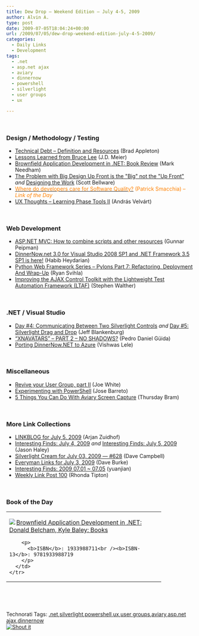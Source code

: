```yaml
---
title: Dew Drop – Weekend Edition – July 4-5, 2009
author: Alvin A.
type: post
date: 2009-07-05T18:04:24+00:00
url: /2009/07/05/dew-drop-weekend-edition-july-4-5-2009/
categories:
  - Daily Links
  - Development
tags:
  - .net
  - asp.net ajax
  - aviary
  - dinnernow
  - powershell
  - silverlight
  - user groups
  - ux

---
```

&#160;

### Design / Methodology / Testing

  * [Technical Debt &#8211; Definition and Resources][1] (Brad Appleton)
  * [Lessons Learned from Bruce Lee][2] (J.D. Meier)
  * [Brownfield Application Development in .NET: Book Review][3] (Mark Needham)
  * [The Problem with Big Design Up Front is the "Big" not the "Up Front"][4] _and_&#160;[Designing the Work][5] (Scott Bellware)
  * [<font color="#ff8000">Where do developers care for Software Quality?</font>][6] <font color="#ff8000">(Patrick Smacchia) <em>– Link of the Day</em></font>
  * [UX Thoughts – Learning Phase Tools II][7] (András Velvárt)

&#160;

### Web Development

  * [ASP.NET MVC: How to combine scripts and other resources][8] (Gunnar Peipman)
  * [DinnerNow.net 3.0 for Visual Studio 2008 SP1 and .NET Framework 3.5 SP1 is here!][9] (Habib Heydarian)
  * [Python Web Framework Series – Pylons Part 7: Refactoring, Deployment And Wrap-Up][10] (Ryan Svihla)
  * [Improving the AJAX Control Toolkit with the Lightweight Test Automation Framework (LTAF)][11] (Stephen Walther)

&#160;

### .NET / Visual Studio

  * [Day #4: Communicating Between Two Silverlight Controls][12] _and_&#160;[Day #5: Silverlight Drag and Drop][13] (Jeff Blankenburg)
  * [“XNAVATARS” &#8211; PART 2 – NO SHADOWS?][14] (Pedro Daniel Güida)
  * [Porting DinnerNow.NET to Azure][15] (Vishwas Lele)

&#160;

### Miscellaneous

  * [Revive your User Group, part II][16] (Joe White)
  * [Experimenting with PowerShell][17] (Jose Barreto)
  * [5 Things You Can Do With Aviary Screen Capture][18] (Thursday Bram)

&#160;

### More Link Collections

  * [LINKBLOG for July 5, 2009][19] (Arjan Zuidhof)
  * [Interesting Finds: July 4, 2009][20] _and_&#160;[Interesting Finds: July 5, 2009][21] (Jason Haley)
  * [Silverlight Cream for July 03, 2009 &#8212; #628][22] (Dave Campbell)
  * [Everyman Links for July 3, 2009][23] (Dave Burke)
  * [Interesting Finds: 2009 07.01 ~ 07.05][24] (yuanjian)
  * [Weekly Link Post 100][25] (Rhonda Tipton)

&#160;

### Book of the Day

<div style="padding-bottom: 0px; margin: 0px; padding-left: 0px; padding-right: 0px; display: inline; float: none; padding-top: 0px" id="scid:7dc1bd33-94bd-46fd-a20b-0131235bcd47:eaecee56-4d72-4074-aff8-66541c529e75" class="wlWriterSmartContent">
  <table cellspacing="0" cellpadding="2" width="400" border="0" unselectable="on">
    <tr>
      <td valign="top" width="400">
        <p>
          <a title="Brownfield Application Development in .NET: Donald Belcham, Kyle Baley: Books" href="http://www.amazon.com/exec/obidos/ASIN/1933988711/alvinashcraft-20"><img data-recalc-dims="1" decoding="async" src="https://i0.wp.com/images.amazon.com/images/P/1933988711.01.MZZZZZZZ.jpg?w=660" border="0" align="left" style="float:left" />Brownfield Application Development in .NET: Donald Belcham, Kyle Baley: Books</a>
        </p>
        
        <p>
          <b>ISBN</b>: 1933988711<br /><b>ISBN-13</b>: 9781933988719
        </p>
      </td>
    </tr>
  </table>
</div>

&#160;

<div style="padding-bottom: 0px; margin: 0px; padding-left: 0px; padding-right: 0px; display: inline; float: none; padding-top: 0px" id="scid:C16BAC14-9A3D-4c50-9394-FBFEF7A93539:ae3abde0-5db7-49c4-9e77-ea80fa6aa925" class="wlWriterSmartContent">
  <!--dotnetkickit-->
</div>

&#160;

<div style="padding-bottom: 0px; margin: 0px; padding-left: 0px; padding-right: 0px; display: inline; float: none; padding-top: 0px" id="scid:0767317B-992E-4b12-91E0-4F059A8CECA8:10788963-62ef-43e2-a9fd-f3bd385709b7" class="wlWriterSmartContent">
  Technorati Tags: <a href="http://technorati.com/tags/.net" rel="tag">.net</a>,<a href="http://technorati.com/tags/silverlight" rel="tag">silverlight</a>,<a href="http://technorati.com/tags/powershell" rel="tag">powershell</a>,<a href="http://technorati.com/tags/ux" rel="tag">ux</a>,<a href="http://technorati.com/tags/user+groups" rel="tag">user groups</a>,<a href="http://technorati.com/tags/aviary" rel="tag">aviary</a>,<a href="http://technorati.com/tags/asp.net+ajax" rel="tag">asp.net ajax</a>,<a href="http://technorati.com/tags/dinnernow" rel="tag">dinnernow</a>
</div>

<div class="wlWriterHeaderFooter" style="margin:0px; padding:0px 0px 0px 0px;">
  <div class="shoutIt">
    <a rev="vote-for" href="http://dotnetshoutout.com/Submit?url=http%3a%2f%2fwww.alvinashcraft.com%2f2009%2f07%2f05%2fdew-drop-weekend-edition-july-4-5-2009%2f&title=Dew+Drop+-+Weekend+Edition+-+July+4-5%2c+2009"><img decoding="async" alt="Shout it" src="http://dotnetshoutout.com/image.axd?url=https://morningdew-bpc6g3a0fgaxdxcu.eastus2-01.azurewebsites.net/2009/07/05/dew-drop-weekend-edition-july-4-5-2009/" style="border:0px" /></a>
  </div>
</div>

 [1]: http://bradapp.blogspot.com/2009/06/technical-debt-definition-and-resources.html
 [2]: http://blogs.msdn.com/jmeier/archive/2009/07/04/lessons-learned-from-bruce-lee.aspx
 [3]: http://feedproxy.google.com/~r/MarkNeedham/~3/sV2pyHqCdTU/
 [4]: http://feedproxy.google.com/~r/sbellware/~3/WNsHiPLMIGs/problem-with-big-design-up-front-is-big.html
 [5]: http://feedproxy.google.com/~r/sbellware/~3/G1nETolSsJE/designing-work.html
 [6]: http://codebetter.com/blogs/patricksmacchia/archive/2009/07/05/where-do-developers-care-for-software-quality.aspx
 [7]: http://dotneteers.net/blogs/vbandi/archive/2009/07/05/ux-thoughts-learning-phase-tools-ii.aspx
 [8]: http://feedproxy.google.com/~r/gunnarpeipman/~3/ZWoR8zBzElM/asp-net-mvc-how-to-combine-scripts-and-other-resources.aspx
 [9]: http://blogs.msdn.com/habibh/archive/2009/07/04/dinnernow-net-3-0-for-visual-studio-2008-sp1-and-net-framework-3-5-sp1-is-here.aspx
 [10]: http://feedproxy.google.com/~r/LosTechies/~3/6E9tFHXzi3I/python-web-series-pylons-part-7-refactoring-deployment-and-wrap-up.aspx
 [11]: http://feedproxy.google.com/~r/StephenWalther/~3/5YXn7oty2VE/improving-the-ajax-control-toolkit-with-the-lightweight-test-automation.aspx
 [12]: http://feedproxy.google.com/~r/Blankenthoughts/~3/vNxWcLw_GfU/day-4-communicating-between-two.aspx
 [13]: http://feedproxy.google.com/~r/Blankenthoughts/~3/zdKZb8U_T4Y/day-5-silverlight-drag-and-drop.aspx
 [14]: http://amapplease.blogspot.com/2009/07/xnavatars-part-2-no-shadows.html
 [15]: http://vlele.wordpress.com/2009/07/04/porting-dinnernow-net-to-azure/
 [16]: http://webbtechsolutions.com/2009/07/04/revive-your-user-group-part-ii/
 [17]: http://feedproxy.google.com/~r/sharepointmsblogs/~3/IaCSZbFmlZw/experimenting-with-powershell.aspx
 [18]: http://feedproxy.google.com/~r/Webworkerdaily/~3/zP6tqHt79BI/
 [19]: http://feedproxy.google.com/~r/ArjansWorld/~3/tFeq_V-r0Ic/
 [20]: http://jasonhaley.com/blog/post.aspx?id=07505450-4362-4897-9280-3a8532ce3b72
 [21]: http://jasonhaley.com/blog/post.aspx?id=c97e5d1c-38a5-40bc-b2fb-5c99501e2618
 [22]: http://geekswithblogs.net/WynApseTechnicalMusings/archive/2009/07/03/133245.aspx
 [23]: http://feedproxy.google.com/~r/DaveBurke/~3/RyBzh2LsE5M/post.aspx
 [24]: http://weblogs.asp.net/yuanjian/archive/2009/07/04/interesting-finds-2009-07-01-07-05.aspx
 [25]: http://rtipton.wordpress.com/2009/07/04/weekly-link-post-100/